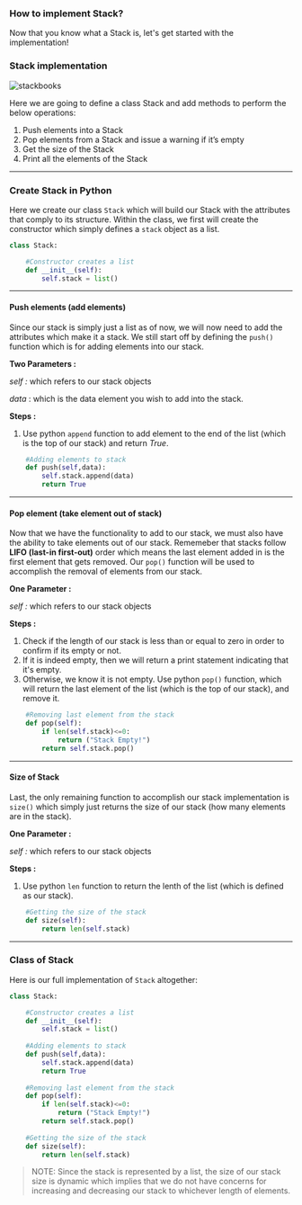 <!--title={Stacks}-->

<!--badges={Algorithms:5,Python:10}-->

<!--concepts={Stack Manipulation}-->

### How to implement Stack?

Now that you know what a Stack is, let's get started with the implementation!

### Stack implementation

![stackbooks](https://upload.wikimedia.org/wikipedia/commons/b/b4/Lifo_stack.png)

Here we are going to define a class Stack and add methods to perform the below operations:

1. Push elements into a Stack
2. Pop elements from a Stack and issue a warning if it’s empty
3. Get the size of the Stack
4. Print all the elements of the Stack

---

###  Create Stack in Python

Here we create our class `Stack` which will build our Stack with the attributes that comply to its structure. Within the class, we first will create the constructor which simply defines a `stack` object as a list.

```python
class Stack:

    #Constructor creates a list
    def __init__(self):
        self.stack = list()
```

---

#### Push elements (add elements)

Since our stack is simply just a list as of now, we will now need to add the attributes which make it a stack. We still start off by defining the `push()` function which is for adding elements into our stack. 

**Two Parameters :** 

*self :*   which refers to our stack objects 

*data* : which is the data element you wish to add into the stack.

**Steps :**

1. Use python `append` function to add element to the end of the list (which is the top of our stack) and return *True*.

```python
    #Adding elements to stack
    def push(self,data):
        self.stack.append(data)
        return True
```

---

#### Pop element (take element out of stack)

Now that we have the functionality to add to our stack, we must also have the ability to take elements out of our stack. Rememeber that stacks follow **LIFO (last-in first-out)** order which means the last element added in is the first element that gets removed. Our `pop()` function will be used to accomplish the removal of elements from our stack.

**One Parameter :** 

*self :*   which refers to our stack objects 

**Steps :**

1. Check if the length of our stack is less than or equal to zero in order to confirm if its empty or not. 
2. If it is indeed empty, then we will return a print statement indicating that it's empty. 
3. Otherwise, we know it is not empty. Use python `pop()` function, which will return the last element of the list (which is the top of our stack), and remove it.

```python
    #Removing last element from the stack
    def pop(self):
        if len(self.stack)<=0:
            return ("Stack Empty!")
        return self.stack.pop()
```

---

#### Size of Stack

Last, the only remaining function to accomplish our stack implementation is `size()` which simply just returns the size of our stack (how many elements are in the stack). 

**One Parameter :** 

*self :*   which refers to our stack objects 

**Steps :**

1. Use python `len` function to return the lenth of the list (which is defined as our stack).

```python
    #Getting the size of the stack
    def size(self):
        return len(self.stack)
```

---

### Class of Stack

Here is our full implementation of `Stack` altogether:

```python
class Stack:

    #Constructor creates a list
    def __init__(self):
        self.stack = list()
        
    #Adding elements to stack
    def push(self,data):
        self.stack.append(data)
        return True
      
    #Removing last element from the stack
    def pop(self):
        if len(self.stack)<=0:
            return ("Stack Empty!")
        return self.stack.pop()
      
    #Getting the size of the stack
    def size(self):
        return len(self.stack)
```

> NOTE: Since the stack is represented by a list, the size of our stack size is dynamic which implies that we do not have concerns for increasing and decreasing our stack to whichever length of elements. 